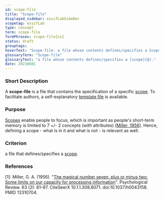 ```yaml
---
id: scope-file
title: "Scope-file"
displayed_sidebar: essifLabSideBar
scopetag: essifLab
type: concept
term: scope-file
formPhrases: scope-file{ss}
status: draft
grouptags:
hoverText: "Scope-file: a file whose contents defines/specifies a Scope."
glossaryTerm: "Scope-file"
glossaryText: "a file whose contents defines/specifies a [scope](@)."
date: 20210601
---
```


### Short Description
A **scope-file** is a file that contains the specification of a specific [scope](@). To facilitate authors, a self-explanatory [template file](/tev1/scope-file.md) is available.

### Purpose
[Scopes](@) enable people to focus, which is important as people's short-term memory is limited to 7 +/- 2 concepts (with attributes) [(Miller, 1956)](http://psychclassics.yorku.ca/Miller/). Hence, defining a scope - what is in it and what is not - is relevant as well.

### Criterion
a file that defines/specifies a [scope](@).

### References

[1]: Miller, G. A. (1956). "[The magical number seven, plus or minus two: Some limits on our capacity for processing information](http://psychclassics.yorku.ca/Miller/)". Psychological Review. 63 (2): 81–97. CiteSeerX 10.1.1.308.8071. doi:10.1037/h0043158. PMID 13310704.